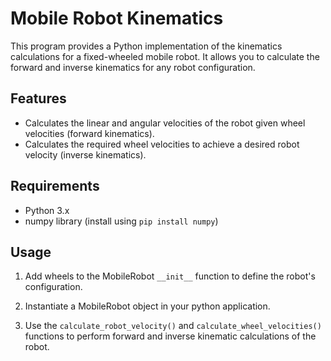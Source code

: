 # Mobile Robot Kinematics

This program provides a Python implementation of the kinematics calculations for a fixed-wheeled mobile robot. It allows you to calculate the forward and inverse kinematics for any robot configuration.

## Features

- Calculates the linear and angular velocities of the robot given wheel velocities (forward kinematics).
- Calculates the required wheel velocities to achieve a desired robot velocity (inverse kinematics).

## Requirements

- Python 3.x
- numpy library (install using `pip install numpy`)

## Usage

1. Add wheels to the MobileRobot `__init__` function to define the robot's configuration.

2. Instantiate a MobileRobot object in your python application.

3. Use the `calculate_robot_velocity()` and `calculate_wheel_velocities()` functions to perform forward and inverse kinematic calculations of the robot.